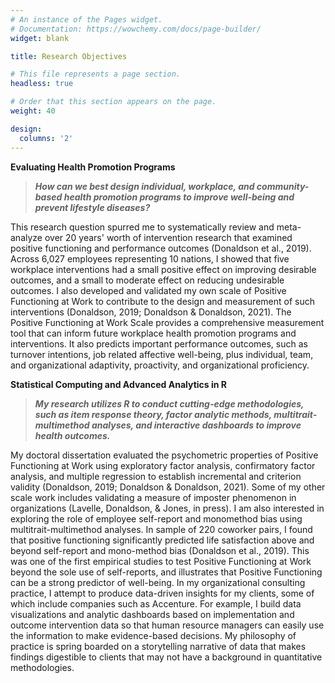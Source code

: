 ```yaml
---
# An instance of the Pages widget.
# Documentation: https://wowchemy.com/docs/page-builder/
widget: blank

title: Research Objectives

# This file represents a page section.
headless: true

# Order that this section appears on the page.
weight: 40

design:
  columns: '2'
---
```


**Evaluating Health Promotion Programs**

> ***How can we best design individual, workplace, and community-based health promotion programs to improve well-being and prevent lifestyle diseases?***

This research question spurred me to systematically review and meta-analyze over 20 years' worth of intervention research that examined positive functioning and performance outcomes (Donaldson et al., 2019). Across 6,027 employees representing 10 nations, I showed that five workplace interventions had a small positive effect on improving desirable outcomes, and a small to moderate effect on reducing undesirable outcomes. I also developed and validated my own scale of Positive Functioning at Work to contribute to the design and measurement of such interventions (Donaldson, 2019; Donaldson & Donaldson, 2021). The Positive Functioning at Work Scale provides a comprehensive measurement tool that can inform future workplace health promotion programs and interventions. It also predicts important performance outcomes, such as turnover intentions, job related affective well-being, plus individual, team, and organizational adaptivity, proactivity, and organizational proficiency.

**Statistical Computing and Advanced Analytics in R**

> ***My research utilizes R to conduct cutting-edge methodologies, such as item response theory, factor analytic methods, multitrait-multimethod analyses, and interactive dashboards to improve health outcomes.***

My doctoral dissertation evaluated the psychometric properties of Positive Functioning at Work using exploratory factor analysis, confirmatory factor analysis, and multiple regression to establish incremental and criterion validity (Donaldson, 2019; Donaldson & Donaldson, 2021). Some of my other scale work includes validating a measure of imposter phenomenon in organizations (Lavelle, Donaldson, & Jones, in press). I am also interested in exploring the role of employee self-report and monomethod bias using multitrait-multimethod analyses. In sample of 220 coworker pairs, I found that positive functioning significantly predicted life satisfaction above and beyond self-report and mono-method bias (Donaldson et al., 2019). This was one of the first empirical studies to test Positive Functioning at Work beyond the sole use of self-reports, and illustrates that Positive Functioning can be a strong predictor of well-being. In my organizational consulting practice, I attempt to produce data-driven insights for my clients, some of which include companies such as Accenture. For example, I build data visualizations and analytic dashboards based on implementation and outcome intervention data so that human resource managers can easily use the information to make evidence-based decisions. My philosophy of practice is spring boarded on a storytelling narrative of data that makes findings digestible to clients that may not have a background in quantitative methodologies.
